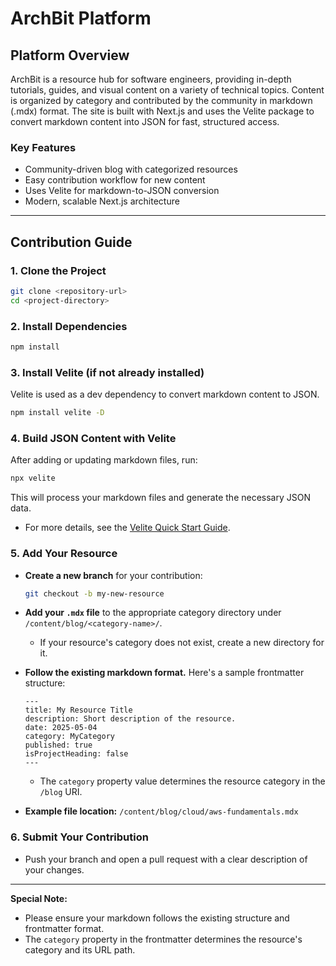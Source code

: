# ArchBit Platform

## Platform Overview

ArchBit is a resource hub for software engineers, providing in-depth tutorials, guides, and visual content on a variety of technical topics. Content is organized by category and contributed by the community in markdown (.mdx) format. The site is built with Next.js and uses the Velite package to convert markdown content into JSON for fast, structured access.

### Key Features
- Community-driven blog with categorized resources
- Easy contribution workflow for new content
- Uses Velite for markdown-to-JSON conversion
- Modern, scalable Next.js architecture

---

## Contribution Guide

### 1. Clone the Project

```bash
git clone <repository-url>
cd <project-directory>
```

### 2. Install Dependencies

```bash
npm install
```

### 3. Install Velite (if not already installed)

Velite is used as a dev dependency to convert markdown content to JSON.

```bash
npm install velite -D
```

### 4. Build JSON Content with Velite

After adding or updating markdown files, run:

```bash
npx velite
```

This will process your markdown files and generate the necessary JSON data.

- For more details, see the [Velite Quick Start Guide](https://velite.js.org/guide/quick-start).

### 5. Add Your Resource

- **Create a new branch** for your contribution:

  ```bash
  git checkout -b my-new-resource
  ```

- **Add your `.mdx` file** to the appropriate category directory under `/content/blog/<category-name>/`.
  - If your resource's category does not exist, create a new directory for it.

- **Follow the existing markdown format.**
  Here's a sample frontmatter structure:

  ```mdx
  ---
  title: My Resource Title
  description: Short description of the resource.
  date: 2025-05-04
  category: MyCategory
  published: true
  isProjectHeading: false
  ---
  ```

  - The `category` property value determines the resource category in the `/blog` URI.

- **Example file location:**
  `/content/blog/cloud/aws-fundamentals.mdx`

### 6. Submit Your Contribution

- Push your branch and open a pull request with a clear description of your changes.

---

**Special Note:**
- Please ensure your markdown follows the existing structure and frontmatter format.
- The `category` property in the frontmatter determines the resource's category and its URL path.
